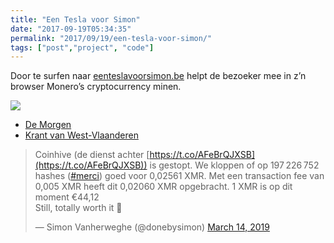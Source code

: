 ```yaml
---
title: "Een Tesla voor Simon"
date: "2017-09-19T05:34:35"
permalink: "2017/09/19/een-tesla-voor-simon/"
tags: ["post","project", "code"]
---
```

Door te surfen naar [eenteslavoorsimon.be](https://eenteslavoorsimon.be/) helpt de bezoeker mee in z’n browser Monero’s cryptocurrency minen.

[![](https://www.donebysimon.be/wp-content/uploads/2019/03/Screenshot-2019-03-01-at-06.44.28.png)]( eenteslavoorsimon.be)

* [De Morgen](https://www.demorgen.be/economie/simon-wil-graag-een-tesla-en-u-kunt-hem-daarbij-helpen-b123f36e/)
* [Krant van West-Vlaanderen](https://kw.knack.be/west-vlaanderen/nieuws/onderwijs-en-jeugd/docent-howest-wil-tesla-verdienen-met-jouw-computer/article-normal-279253.html)

> Coinhive (de dienst achter [https://t.co/AFeBrQJXSB](https://t.co/AFeBrQJXSB)) is gestopt. We kloppen of op 197 226 752 hashes ([#merci](https://twitter.com/hashtag/merci?src=hash&ref_src=twsrc%5Etfw)) goed voor 0,02561 XMR. Met een transaction fee van 0,005 XMR heeft dit 0,02060 XMR opgebracht. 1 XMR is op dit moment €44,12  
> Still, totally worth it 🤑
>
> — Simon Vanherweghe (@donebysimon) [March 14, 2019](https://twitter.com/donebysimon/status/1106099705237393408?ref_src=twsrc%5Etfw)
